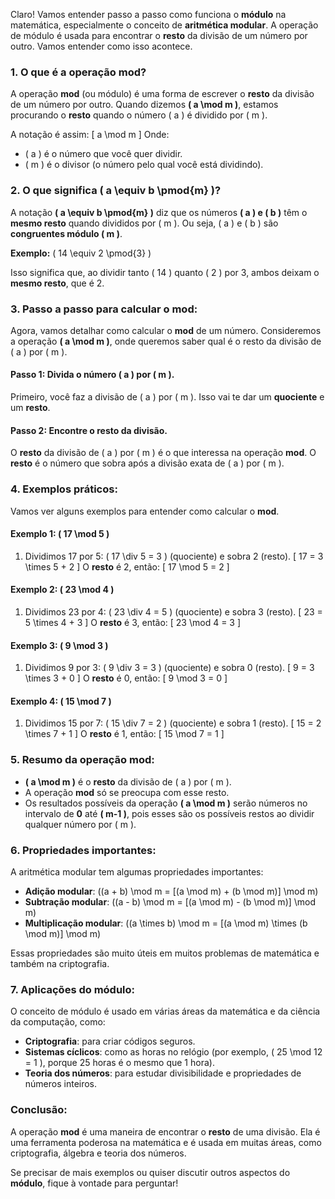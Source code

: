 Claro! Vamos entender passo a passo como funciona o **módulo** na matemática, especialmente o conceito de **aritmética modular**. A operação de módulo é usada para encontrar o **resto** da divisão de um número por outro. Vamos entender como isso acontece.

### 1. O que é a operação **mod**?

A operação **mod** (ou módulo) é uma forma de escrever o **resto** da divisão de um número por outro. Quando dizemos **\( a \mod m \)**, estamos procurando o **resto** quando o número \( a \) é dividido por \( m \).

A notação é assim:
\[
a \mod m
\]
Onde:

- \( a \) é o número que você quer dividir.
- \( m \) é o divisor (o número pelo qual você está dividindo).

### 2. O que significa **\( a \equiv b \pmod{m} \)**?

A notação **\( a \equiv b \pmod{m} \)** diz que os números **\( a \) e \( b \)** têm o **mesmo resto** quando divididos por \( m \). Ou seja, \( a \) e \( b \) são **congruentes módulo \( m \)**.

**Exemplo:** \( 14 \equiv 2 \pmod{3} \)

Isso significa que, ao dividir tanto \( 14 \) quanto \( 2 \) por 3, ambos deixam o **mesmo resto**, que é 2.

### 3. Passo a passo para calcular o **mod**:

Agora, vamos detalhar como calcular o **mod** de um número. Consideremos a operação **\( a \mod m \)**, onde queremos saber qual é o resto da divisão de \( a \) por \( m \).

#### Passo 1: Divida o número \( a \) por \( m \).

Primeiro, você faz a divisão de \( a \) por \( m \). Isso vai te dar um **quociente** e um **resto**.

#### Passo 2: Encontre o **resto** da divisão.

O **resto** da divisão de \( a \) por \( m \) é o que interessa na operação **mod**. O **resto** é o número que sobra após a divisão exata de \( a \) por \( m \).

### 4. Exemplos práticos:

Vamos ver alguns exemplos para entender como calcular o **mod**.

#### Exemplo 1: \( 17 \mod 5 \)

1. Dividimos 17 por 5: \( 17 \div 5 = 3 \) (quociente) e sobra 2 (resto).
   \[
   17 = 3 \times 5 + 2
   \]
   O **resto** é 2, então:
   \[
   17 \mod 5 = 2
   \]

#### Exemplo 2: \( 23 \mod 4 \)

1. Dividimos 23 por 4: \( 23 \div 4 = 5 \) (quociente) e sobra 3 (resto).
   \[
   23 = 5 \times 4 + 3
   \]
   O **resto** é 3, então:
   \[
   23 \mod 4 = 3
   \]

#### Exemplo 3: \( 9 \mod 3 \)

1. Dividimos 9 por 3: \( 9 \div 3 = 3 \) (quociente) e sobra 0 (resto).
   \[
   9 = 3 \times 3 + 0
   \]
   O **resto** é 0, então:
   \[
   9 \mod 3 = 0
   \]

#### Exemplo 4: \( 15 \mod 7 \)

1. Dividimos 15 por 7: \( 15 \div 7 = 2 \) (quociente) e sobra 1 (resto).
   \[
   15 = 2 \times 7 + 1
   \]
   O **resto** é 1, então:
   \[
   15 \mod 7 = 1
   \]

### 5. Resumo da operação **mod**:

- **\( a \mod m \)** é o **resto** da divisão de \( a \) por \( m \).
- A operação **mod** só se preocupa com esse resto.
- Os resultados possíveis da operação **\( a \mod m \)** serão números no intervalo de **0** até **\( m-1 \)**, pois esses são os possíveis restos ao dividir qualquer número por \( m \).

### 6. Propriedades importantes:

A aritmética modular tem algumas propriedades importantes:

- **Adição modular**: \((a + b) \mod m = [(a \mod m) + (b \mod m)] \mod m\)
- **Subtração modular**: \((a - b) \mod m = [(a \mod m) - (b \mod m)] \mod m\)
- **Multiplicação modular**: \((a \times b) \mod m = [(a \mod m) \times (b \mod m)] \mod m\)

Essas propriedades são muito úteis em muitos problemas de matemática e também na criptografia.

### 7. Aplicações do módulo:

O conceito de módulo é usado em várias áreas da matemática e da ciência da computação, como:

- **Criptografia**: para criar códigos seguros.
- **Sistemas cíclicos**: como as horas no relógio (por exemplo, \( 25 \mod 12 = 1 \), porque 25 horas é o mesmo que 1 hora).
- **Teoria dos números**: para estudar divisibilidade e propriedades de números inteiros.

### Conclusão:

A operação **mod** é uma maneira de encontrar o **resto** de uma divisão. Ela é uma ferramenta poderosa na matemática e é usada em muitas áreas, como criptografia, álgebra e teoria dos números.

Se precisar de mais exemplos ou quiser discutir outros aspectos do **módulo**, fique à vontade para perguntar!

